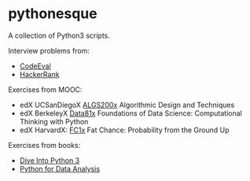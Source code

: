 # pythonesque

A collection of Python3 scripts.

Interview problems from:
   * [CodeEval](https://github.com/egalli64/pythonesque/tree/master/ce)
   * [HackerRank](https://github.com/egalli64/pythonesque/tree/master/hr)

Exercises from MOOC:
   * edX UCSanDiegoX [ALGS200x](https://github.com/egalli64/pythonesque/tree/master/algs200x) Algorithmic Design and Techniques
   * edX BerkeleyX [Data81x](https://github.com/egalli64/pythonesque/tree/master/data81x) Foundations of Data Science: Computational Thinking with Python
   * edX HarvardX: [FC1x](https://github.com/egalli64/pythonesque/tree/master/fc1) Fat Chance: Probability from the Ground Up

Exercises from books:
   * [Dive Into Python 3](https://github.com/egalli64/pythonesque/tree/master/dive)
   * [Python for Data Analysis](https://github.com/egalli64/pythonesque/tree/master/pydata)
